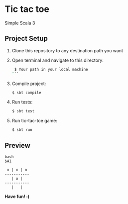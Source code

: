 # Tic tac toe

Simple Scala 3 

## Project Setup

1. Clone this repository to any destination path you want
    
2. Open terminal and navigate to this directory:
   ````bash
    $ Your path in your local machine
   ```
4. Compile project:
   ```bash
   $ sbt compile
   ```
5. Run tests:
   ```bash
   $ sbt test
   ```
6. Run tic-tac-toe game:
   ```bash
   $ sbt run
   ```

## Preview
```
bash
$A1

 x | x | o 
-----------
   | o |   
-----------
   |   |   
```

__Have fun! :)__
